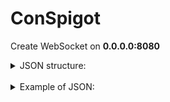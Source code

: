 # ConSpigot

Create WebSocket on **0.0.0.0:8080** <br>

<details>
  <summary>JSON structure:</summary>
  
```
{
  cpu: integer,
  mem: {
    total: integer,
    free: double,
    usage: double
  },
  offlinePlayers: [{
    OP: bool,
    banned: bool,
    name: string,
    uuid: string,
    whitelisted: bool
  }],
  onlinePlayers: [{
    OP: bool,
    displayName: string,
    food: integer,
    health: integer,
    name: string,
    uuid: string
  }],
  server: {
    bukkitVersion: string,
    IP: string,
    name: string,
    port: integer,
    version: string
  },
  tps: {
    1m: double
  }
}
```
</details>
<br>

<details>
  <summary>Example of JSON:</summary>
  
```
{
  "server": {
    "name": "Paper",
    "version": "git-Paper-550 (MC: 1.19.4)",
    "bukkitVersion": "1.19.4-R0.1-SNAPSHOT",
    "ip": "172.10.10.252",
    "port": 25570
  },
  "tps": {
    "1m": 19.94
  },
  "cpu": 0.0,
  "mem": {
    "total": 7106.0,
    "free": 1208.5,
    "usage": 5897.5
  },
  "onlinePlayers": [{
    "name": "XAP3Y",
    "displayName": "XAP3Y",
    "uuid": "f1c3931e-93d3-4125-8fdc-9b1dc39bc4d6",
    "health": 20.0,
    "food": 20,
    "OP": true
  }],
  "offlinePlayers": [{
    "name": "XAP3Y",
    "uuid": "f1c3931e-93d3-4125-8fdc-9b1dc39bc4d6",
    "banned": false,
    "whitelisted": false,
    "OP": true
  }]
}
```
</details>
